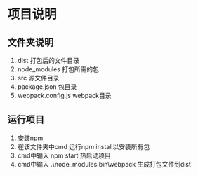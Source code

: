 # 项目说明
## 文件夹说明
1. dist 打包后的文件目录
2. node_modules 打包所需的包
3. src 源文件目录
4. package.json 包目录
5. webpack.config.js webpack目录

## 运行项目
1. 安装npm
2. 在该文件夹中cmd 运行npm install以安装所有包
3. cmd中输入 npm start 热启动项目
4. cmd中输入 .\node_modules\.bin\webpack 生成打包文件到dist
